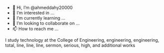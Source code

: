 - 👋 Hi, I’m @ahmeddahy20000
- 👀 I’m interested in ...
- 🌱 I’m currently learning ...
- 💞️ I’m looking to collaborate on ...
- 📫 How to reach me ...

<!---
ahmeddahy20000/ahmeddahy20000 is a ✨ special ✨ repository because its `README.md` (this file) appears on your GitHub profile.
You can click the Preview link to take a look at your changes.
--->I study technology at the College of Engineering, engineering, engineering, total, line, line, line, sermon, serious, high, and additional works
